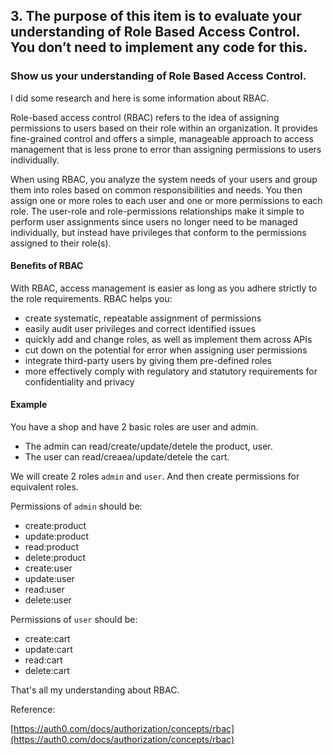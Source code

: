 ## 3. The purpose of this item is to evaluate your understanding of Role Based Access Control. You don’t need to implement any code for this.
### Show us your understanding of Role Based Access Control.
I did some research and here is some information about RBAC.

Role-based access control (RBAC) refers to the idea of assigning permissions to users based on their role within an organization. It provides fine-grained control and offers a simple, manageable approach to access management that is less prone to error than assigning permissions to users individually.

When using RBAC, you analyze the system needs of your users and group them into roles based on common responsibilities and needs. You then assign one or more roles to each user and one or more permissions to each role. The user-role and role-permissions relationships make it simple to perform user assignments since users no longer need to be managed individually, but instead have privileges that conform to the permissions assigned to their role(s).

#### Benefits of RBAC

With RBAC, access management is easier as long as you adhere strictly to the role requirements. RBAC helps you:

* create systematic, repeatable assignment of permissions
* easily audit user privileges and correct identified issues
* quickly add and change roles, as well as implement them across APIs
* cut down on the potential for error when assigning user permissions
* integrate third-party users by giving them pre-defined roles
* more effectively comply with regulatory and statutory requirements for confidentiality and privacy

#### Example
You have a shop and have 2 basic roles are user and admin. 
* The admin can read/create/update/detele the product, user.
* The user can read/creaea/update/detele the cart.

We will create 2 roles ```admin``` and ```user```. And then create permissions for equivalent roles.

Permissions of ```admin``` should be:
* create:product
* update:product
* read:product
* delete:product
* create:user
* update:user
* read:user
* delete:user

Permissions of ```user``` should be:
* create:cart
* update:cart
* read:cart
* delete:cart

That's all my understanding about RBAC.

Reference:

[https://auth0.com/docs/authorization/concepts/rbac](https://auth0.com/docs/authorization/concepts/rbac)